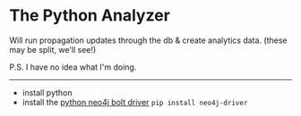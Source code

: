 # The Python Analyzer

Will run propagation updates through the db & create analytics data. (these may be split, we'll see!)  

P.S. I have no idea what I'm doing.

---

 - install python 
 - install the [python neo4j bolt driver](http://neo4j.com/docs/api/python-driver/current/) `pip install neo4j-driver` 